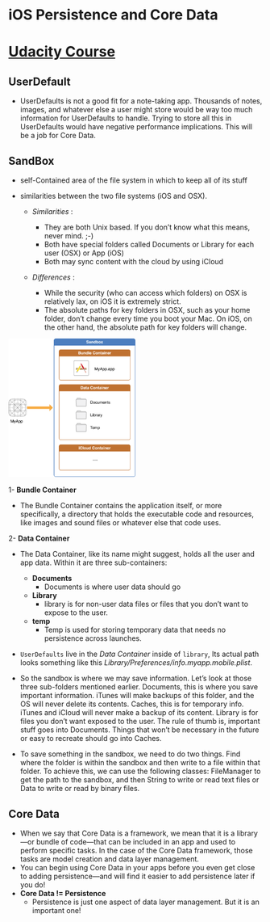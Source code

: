 # iOS Persistence and Core Data

# [Udacity Course](https://classroom.udacity.com/courses/ud325)

##  **UserDefault**
- UserDefaults is not a good fit for a note-taking app. Thousands of notes, images, and whatever else a user might store would be way too much information for UserDefaults to handle. Trying to store all this in UserDefaults would have negative performance implications. This will be a job for Core Data.
## **SandBox**
- self-Contained area of the file system  in which to keep all of its stuff
- similarities between the two file systems (iOS and OSX).

    - *Similarities* :
        - They are both Unix based. If you don’t know what this means, never mind. ;-)
        - Both have special folders called Documents or Library for each user (OSX) or App (iOS)
        - Both may sync content with the cloud by using iCloud  

    - *Differences* :
        - While the security (who can access which folders) on OSX is relatively lax, on iOS it is extremely strict.
        - The absolute paths for key folders in OSX, such as your home folder, don’t change every time you boot your Mac. On iOS, on the other hand, the absolute path for key folders will change.
    
<img src="assets/ios_app_layout_2x.png" width="50%" />

1- **Bundle Container**
- The Bundle Container contains the application itself, or more specifically, a directory that holds the executable code and resources, like images and sound files or whatever else that code uses.

2- **Data Container**
- The Data Container, like its name might suggest, holds all the user and app data. Within it are three sub-containers:
    - **Documents**
        - Documents is where user data should go
    - **Library**
        - library is for non-user data files or files that you don’t want to expose to the user.
    - **temp**
        - Temp is used for storing temporary data that needs no persistence across launches.
- `UserDefaults` live in the  *Data Container* inside of `library`, Its actual path looks something like this *Library/Preferences/info.myapp.mobile.plist*.
- So the sandbox is where we may save information. Let’s look at those three sub-folders mentioned earlier. Documents, this is where you save important information. iTunes will make backups of this folder, and the OS will never delete its contents. Caches, this is for temporary info. iTunes and iCloud will never make a backup of its content. Library is for files you don’t want exposed to the user. The rule of thumb is, important stuff goes into Documents. Things that won’t be necessary in the future or easy to recreate should go into Caches.

- To save something in the sandbox, we need to do two things. Find where the folder is within the sandbox and then write to a file within that folder. To achieve this, we can use the following classes: FileManager to get the path to the sandbox, and then String to write or read text files or Data to write or read by binary files.

## **Core Data**
- When we say that Core Data is a framework, we mean that it is a library—or bundle of code—that can be included in an app and used to perform specific tasks. In the case of the Core Data framework, those tasks are model creation and data layer management.
- You can begin using Core Data in your apps before you even get close to adding persistence—and will find it easier to add persistence later if you do!
- **Core Data != Persistence**
    - Persistence is just one aspect of data layer management. But it is an important one!
